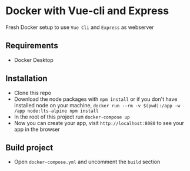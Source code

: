 # Docker with Vue-cli and Express

Fresh Docker setup to use `Vue Cli` and `Express` as webserver 

## Requirements

* Docker Desktop

## Installation

* Clone this repo
* Download the node packages with `npm install` or if you don't have installed node on your machine,  `docker run --rm -v $(pwd):/app -w /app node:lts-alpine npm install`
* In the root of this project run `docker-compose up`
* Now you can create your app, visit `http://localhost:8080` to see your app in the browser

## Build project

* Open `docker-compose.yml` and uncomment the `build` section
